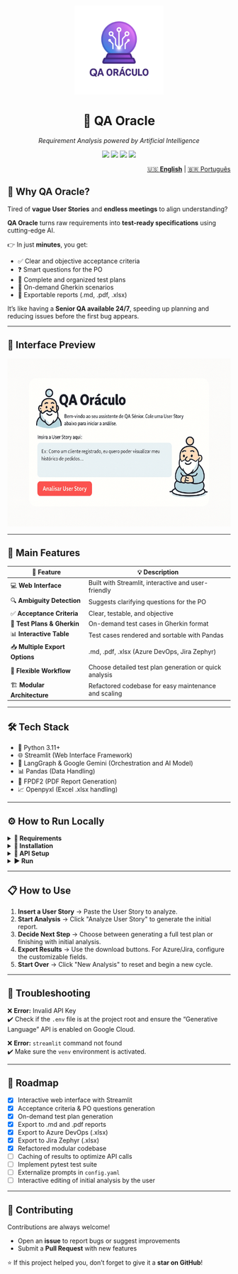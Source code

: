 <p align="center">
  <img src="assets/logo_oraculo.png" alt="QA Oracle Logo" width="200"/>
</p>

<h1 align="center">🔮 QA Oracle</h1>
<p align="center"><i>Requirement Analysis powered by Artificial Intelligence</i></p>

<p align="center">
  <img src="https://img.shields.io/badge/python-3.11+-blue.svg"/>
  <img src="https://img.shields.io/badge/license-MIT-green.svg"/>
  <img src="https://img.shields.io/badge/Streamlit-App-red.svg"/>
  <img src="https://img.shields.io/badge/code%20style-black-000000.svg"/>
</p>

<nav aria-label="Language switcher" style="text-align: right;">
<a href="README.md" aria-current="page">🇺🇸 <strong>English</strong></a> |
<a href="README-pt.md">🇧🇷 Português</a>
</nav>

## 🚀 Why QA Oracle?

Tired of **vague User Stories** and **endless meetings** to align understanding?  

**QA Oracle** turns raw requirements into **test-ready specifications** using cutting-edge AI.  

👉 In just **minutes**, you get:  
- ✅ Clear and objective acceptance criteria  
- ❓ Smart questions for the PO  
- 📝 Complete and organized test plans  
- 🧪 On-demand Gherkin scenarios  
- 📄 Exportable reports (.md, .pdf, .xlsx)  

It’s like having a **Senior QA available 24/7**, speeding up planning and reducing issues before the first bug appears.  

---

## 📸 Interface Preview

![alt text](assets/qa_oraculo_cartoon_demo.gif)

---

## 🚀 Main Features

| 🔧 Feature | 💡 Description |
|------------|----------------|
| 💻 **Web Interface** | Built with Streamlit, interactive and user-friendly |
| 🔍 **Ambiguity Detection** | Suggests clarifying questions for the PO |
| ✅ **Acceptance Criteria** | Clear, testable, and objective |
| 📝 **Test Plans & Gherkin** | On-demand test cases in Gherkin format |
| 📊 **Interactive Table** | Test cases rendered and sortable with Pandas |
| 📥 **Multiple Export Options** | .md, .pdf, .xlsx (Azure DevOps, Jira Zephyr) |
| 🔄 **Flexible Workflow** | Choose detailed test plan generation or quick analysis |
| 🏗️ **Modular Architecture** | Refactored codebase for easy maintenance and scaling |

---

## 🛠️ Tech Stack

- 🐍 Python 3.11+  
- 🌐 Streamlit (Web Interface Framework)  
- 🧠 LangGraph & Google Gemini (Orchestration and AI Model)  
- 📊 Pandas (Data Handling)  
- 📄 FPDF2 (PDF Report Generation)  
- 📈 Openpyxl (Excel .xlsx handling)  

---

## ⚙️ How to Run Locally

<details>
<summary><b>📌 Requirements</b></summary>

- Python 3.11+  
- Google API Key (get it [here](https://console.cloud.google.com))  

</details>

<details>
<summary><b>🚀 Installation</b></summary>

```bash
# Clone the repository
git clone https://github.com/joprestes/qa-oraculo-requisitos.git
cd qa-oraculo-requisitos

# Create and activate a virtual environment
python3 -m venv venv
source venv/bin/activate  # Mac/Linux
# .\venv\Scripts\activate  # Windows

# Install dependencies
pip install -r requirements.txt
```
</details>

<details>
<summary><b>🔑 API Setup</b></summary>

Create a `.env` file at the project root with:  

```env
GOOGLE_API_KEY="your_api_key_here"
```
</details>

<details>
<summary><b>▶️ Run</b></summary>

```bash
streamlit run app.py
```

🎉 QA Oracle will open automatically in your browser!
</details>

---

## 📋 How to Use

1. **Insert a User Story** → Paste the User Story to analyze.  
2. **Start Analysis** → Click "Analyze User Story" to generate the initial report.  
3. **Decide Next Step** → Choose between generating a full test plan or finishing with initial analysis.  
4. **Export Results** → Use the download buttons. For Azure/Jira, configure the customizable fields.  
5. **Start Over** → Click "New Analysis" to reset and begin a new cycle.  

---

## 🤔 Troubleshooting

❌ **Error:** Invalid API Key  
✔️ Check if the `.env` file is at the project root and ensure the “Generative Language” API is enabled on Google Cloud.  

❌ **Error:** `streamlit` command not found  
✔️ Make sure the `venv` environment is activated.  

---

## 📌 Roadmap

- [x] Interactive web interface with Streamlit  
- [x] Acceptance criteria & PO questions generation  
- [x] On-demand test plan generation  
- [x] Export to .md and .pdf reports  
- [x] Export to Azure DevOps (.xlsx)  
- [x] Export to Jira Zephyr (.xlsx)  
- [x] Refactored modular codebase  
- [ ] Caching of results to optimize API calls  
- [ ] Implement pytest test suite  
- [ ] Externalize prompts in `config.yaml`  
- [ ] Interactive editing of initial analysis by the user  

---

## 🤝 Contributing

Contributions are always welcome!  
- Open an **issue** to report bugs or suggest improvements  
- Submit a **Pull Request** with new features  

⭐ If this project helped you, don’t forget to give it a **star on GitHub**!
